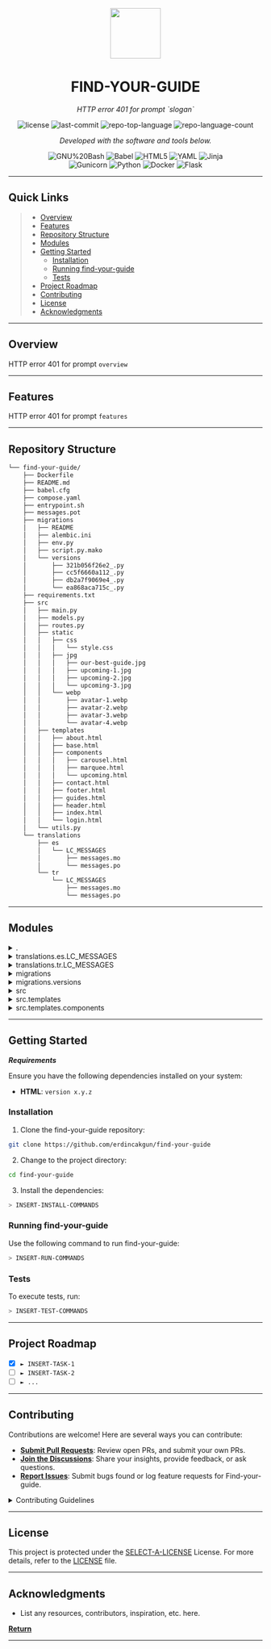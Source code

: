 <p align="center">
  <img src="https://cdn-icons-png.flaticon.com/512/6295/6295417.png" width="100" />
</p>
<p align="center">
    <h1 align="center">FIND-YOUR-GUIDE</h1>
</p>
<p align="center">
    <em>HTTP error 401 for prompt `slogan`</em>
</p>
<p align="center">
	<img src="https://img.shields.io/github/license/erdincakgun/find-your-guide?style=flat&color=0080ff" alt="license">
	<img src="https://img.shields.io/github/last-commit/erdincakgun/find-your-guide?style=flat&logo=git&logoColor=white&color=0080ff" alt="last-commit">
	<img src="https://img.shields.io/github/languages/top/erdincakgun/find-your-guide?style=flat&color=0080ff" alt="repo-top-language">
	<img src="https://img.shields.io/github/languages/count/erdincakgun/find-your-guide?style=flat&color=0080ff" alt="repo-language-count">
<p>
<p align="center">
		<em>Developed with the software and tools below.</em>
</p>
<p align="center">
	<img src="https://img.shields.io/badge/GNU%20Bash-4EAA25.svg?style=flat&logo=GNU-Bash&logoColor=white" alt="GNU%20Bash">
	<img src="https://img.shields.io/badge/Babel-F9DC3E.svg?style=flat&logo=Babel&logoColor=black" alt="Babel">
	<img src="https://img.shields.io/badge/HTML5-E34F26.svg?style=flat&logo=HTML5&logoColor=white" alt="HTML5">
	<img src="https://img.shields.io/badge/YAML-CB171E.svg?style=flat&logo=YAML&logoColor=white" alt="YAML">
	<img src="https://img.shields.io/badge/Jinja-B41717.svg?style=flat&logo=Jinja&logoColor=white" alt="Jinja">
	<br>
	<img src="https://img.shields.io/badge/Gunicorn-499848.svg?style=flat&logo=Gunicorn&logoColor=white" alt="Gunicorn">
	<img src="https://img.shields.io/badge/Python-3776AB.svg?style=flat&logo=Python&logoColor=white" alt="Python">
	<img src="https://img.shields.io/badge/Docker-2496ED.svg?style=flat&logo=Docker&logoColor=white" alt="Docker">
	<img src="https://img.shields.io/badge/Flask-000000.svg?style=flat&logo=Flask&logoColor=white" alt="Flask">
</p>
<hr>

##  Quick Links

> - [ Overview](#-overview)
> - [ Features](#-features)
> - [ Repository Structure](#-repository-structure)
> - [ Modules](#-modules)
> - [ Getting Started](#-getting-started)
>   - [ Installation](#-installation)
>   - [ Running find-your-guide](#-running-find-your-guide)
>   - [ Tests](#-tests)
> - [ Project Roadmap](#-project-roadmap)
> - [ Contributing](#-contributing)
> - [ License](#-license)
> - [ Acknowledgments](#-acknowledgments)

---

##  Overview

HTTP error 401 for prompt `overview`

---

##  Features

HTTP error 401 for prompt `features`

---

##  Repository Structure

```sh
└── find-your-guide/
    ├── Dockerfile
    ├── README.md
    ├── babel.cfg
    ├── compose.yaml
    ├── entrypoint.sh
    ├── messages.pot
    ├── migrations
    │   ├── README
    │   ├── alembic.ini
    │   ├── env.py
    │   ├── script.py.mako
    │   └── versions
    │       ├── 321b056f26e2_.py
    │       ├── cc5f6660a112_.py
    │       ├── db2a7f9069e4_.py
    │       └── ea868aca715c_.py
    ├── requirements.txt
    ├── src
    │   ├── main.py
    │   ├── models.py
    │   ├── routes.py
    │   ├── static
    │   │   ├── css
    │   │   │   └── style.css
    │   │   ├── jpg
    │   │   │   ├── our-best-guide.jpg
    │   │   │   ├── upcoming-1.jpg
    │   │   │   ├── upcoming-2.jpg
    │   │   │   └── upcoming-3.jpg
    │   │   └── webp
    │   │       ├── avatar-1.webp
    │   │       ├── avatar-2.webp
    │   │       ├── avatar-3.webp
    │   │       └── avatar-4.webp
    │   ├── templates
    │   │   ├── about.html
    │   │   ├── base.html
    │   │   ├── components
    │   │   │   ├── carousel.html
    │   │   │   ├── marquee.html
    │   │   │   └── upcoming.html
    │   │   ├── contact.html
    │   │   ├── footer.html
    │   │   ├── guides.html
    │   │   ├── header.html
    │   │   ├── index.html
    │   │   └── login.html
    │   └── utils.py
    └── translations
        ├── es
        │   └── LC_MESSAGES
        │       ├── messages.mo
        │       └── messages.po
        └── tr
            └── LC_MESSAGES
                ├── messages.mo
                └── messages.po
```

---

##  Modules

<details closed><summary>.</summary>

| File                                                                                            | Summary                                      |
| ---                                                                                             | ---                                          |
| [entrypoint.sh](https://github.com/erdincakgun/find-your-guide/blob/master/entrypoint.sh)       | HTTP error 401 for prompt `entrypoint.sh`    |
| [Dockerfile](https://github.com/erdincakgun/find-your-guide/blob/master/Dockerfile)             | HTTP error 401 for prompt `Dockerfile`       |
| [messages.pot](https://github.com/erdincakgun/find-your-guide/blob/master/messages.pot)         | HTTP error 401 for prompt `messages.pot`     |
| [compose.yaml](https://github.com/erdincakgun/find-your-guide/blob/master/compose.yaml)         | HTTP error 401 for prompt `compose.yaml`     |
| [requirements.txt](https://github.com/erdincakgun/find-your-guide/blob/master/requirements.txt) | HTTP error 401 for prompt `requirements.txt` |

</details>

<details closed><summary>translations.es.LC_MESSAGES</summary>

| File                                                                                                              | Summary                                                             |
| ---                                                                                                               | ---                                                                 |
| [messages.po](https://github.com/erdincakgun/find-your-guide/blob/master/translations/es/LC_MESSAGES/messages.po) | HTTP error 401 for prompt `translations/es/LC_MESSAGES/messages.po` |

</details>

<details closed><summary>translations.tr.LC_MESSAGES</summary>

| File                                                                                                              | Summary                                                             |
| ---                                                                                                               | ---                                                                 |
| [messages.po](https://github.com/erdincakgun/find-your-guide/blob/master/translations/tr/LC_MESSAGES/messages.po) | HTTP error 401 for prompt `translations/tr/LC_MESSAGES/messages.po` |

</details>

<details closed><summary>migrations</summary>

| File                                                                                                   | Summary                                               |
| ---                                                                                                    | ---                                                   |
| [script.py.mako](https://github.com/erdincakgun/find-your-guide/blob/master/migrations/script.py.mako) | HTTP error 401 for prompt `migrations/script.py.mako` |
| [env.py](https://github.com/erdincakgun/find-your-guide/blob/master/migrations/env.py)                 | HTTP error 401 for prompt `migrations/env.py`         |

</details>

<details closed><summary>migrations.versions</summary>

| File                                                                                                                | Summary                                                          |
| ---                                                                                                                 | ---                                                              |
| [db2a7f9069e4_.py](https://github.com/erdincakgun/find-your-guide/blob/master/migrations/versions/db2a7f9069e4_.py) | HTTP error 401 for prompt `migrations/versions/db2a7f9069e4_.py` |
| [321b056f26e2_.py](https://github.com/erdincakgun/find-your-guide/blob/master/migrations/versions/321b056f26e2_.py) | HTTP error 401 for prompt `migrations/versions/321b056f26e2_.py` |
| [ea868aca715c_.py](https://github.com/erdincakgun/find-your-guide/blob/master/migrations/versions/ea868aca715c_.py) | HTTP error 401 for prompt `migrations/versions/ea868aca715c_.py` |
| [cc5f6660a112_.py](https://github.com/erdincakgun/find-your-guide/blob/master/migrations/versions/cc5f6660a112_.py) | HTTP error 401 for prompt `migrations/versions/cc5f6660a112_.py` |

</details>

<details closed><summary>src</summary>

| File                                                                                  | Summary                                   |
| ---                                                                                   | ---                                       |
| [main.py](https://github.com/erdincakgun/find-your-guide/blob/master/src/main.py)     | HTTP error 401 for prompt `src/main.py`   |
| [utils.py](https://github.com/erdincakgun/find-your-guide/blob/master/src/utils.py)   | HTTP error 401 for prompt `src/utils.py`  |
| [routes.py](https://github.com/erdincakgun/find-your-guide/blob/master/src/routes.py) | HTTP error 401 for prompt `src/routes.py` |
| [models.py](https://github.com/erdincakgun/find-your-guide/blob/master/src/models.py) | HTTP error 401 for prompt `src/models.py` |

</details>

<details closed><summary>src.templates</summary>

| File                                                                                                  | Summary                                                |
| ---                                                                                                   | ---                                                    |
| [login.html](https://github.com/erdincakgun/find-your-guide/blob/master/src/templates/login.html)     | HTTP error 401 for prompt `src/templates/login.html`   |
| [footer.html](https://github.com/erdincakgun/find-your-guide/blob/master/src/templates/footer.html)   | HTTP error 401 for prompt `src/templates/footer.html`  |
| [base.html](https://github.com/erdincakgun/find-your-guide/blob/master/src/templates/base.html)       | HTTP error 401 for prompt `src/templates/base.html`    |
| [contact.html](https://github.com/erdincakgun/find-your-guide/blob/master/src/templates/contact.html) | HTTP error 401 for prompt `src/templates/contact.html` |
| [index.html](https://github.com/erdincakgun/find-your-guide/blob/master/src/templates/index.html)     | HTTP error 401 for prompt `src/templates/index.html`   |
| [guides.html](https://github.com/erdincakgun/find-your-guide/blob/master/src/templates/guides.html)   | HTTP error 401 for prompt `src/templates/guides.html`  |
| [header.html](https://github.com/erdincakgun/find-your-guide/blob/master/src/templates/header.html)   | HTTP error 401 for prompt `src/templates/header.html`  |
| [about.html](https://github.com/erdincakgun/find-your-guide/blob/master/src/templates/about.html)     | HTTP error 401 for prompt `src/templates/about.html`   |

</details>

<details closed><summary>src.templates.components</summary>

| File                                                                                                               | Summary                                                            |
| ---                                                                                                                | ---                                                                |
| [upcoming.html](https://github.com/erdincakgun/find-your-guide/blob/master/src/templates/components/upcoming.html) | HTTP error 401 for prompt `src/templates/components/upcoming.html` |
| [marquee.html](https://github.com/erdincakgun/find-your-guide/blob/master/src/templates/components/marquee.html)   | HTTP error 401 for prompt `src/templates/components/marquee.html`  |
| [carousel.html](https://github.com/erdincakgun/find-your-guide/blob/master/src/templates/components/carousel.html) | HTTP error 401 for prompt `src/templates/components/carousel.html` |

</details>

---

##  Getting Started

***Requirements***

Ensure you have the following dependencies installed on your system:

* **HTML**: `version x.y.z`

###  Installation

1. Clone the find-your-guide repository:

```sh
git clone https://github.com/erdincakgun/find-your-guide
```

2. Change to the project directory:

```sh
cd find-your-guide
```

3. Install the dependencies:

```sh
> INSERT-INSTALL-COMMANDS
```

###  Running find-your-guide

Use the following command to run find-your-guide:

```sh
> INSERT-RUN-COMMANDS
```

###  Tests

To execute tests, run:

```sh
> INSERT-TEST-COMMANDS
```

---

##  Project Roadmap

- [X] `► INSERT-TASK-1`
- [ ] `► INSERT-TASK-2`
- [ ] `► ...`

---

##  Contributing

Contributions are welcome! Here are several ways you can contribute:

- **[Submit Pull Requests](https://github.com/erdincakgun/find-your-guide/blob/main/CONTRIBUTING.md)**: Review open PRs, and submit your own PRs.
- **[Join the Discussions](https://github.com/erdincakgun/find-your-guide/discussions)**: Share your insights, provide feedback, or ask questions.
- **[Report Issues](https://github.com/erdincakgun/find-your-guide/issues)**: Submit bugs found or log feature requests for Find-your-guide.

<details closed>
    <summary>Contributing Guidelines</summary>

1. **Fork the Repository**: Start by forking the project repository to your GitHub account.
2. **Clone Locally**: Clone the forked repository to your local machine using a Git client.
   ```sh
   git clone https://github.com/erdincakgun/find-your-guide
   ```
3. **Create a New Branch**: Always work on a new branch, giving it a descriptive name.
   ```sh
   git checkout -b new-feature-x
   ```
4. **Make Your Changes**: Develop and test your changes locally.
5. **Commit Your Changes**: Commit with a clear message describing your updates.
   ```sh
   git commit -m 'Implemented new feature x.'
   ```
6. **Push to GitHub**: Push the changes to your forked repository.
   ```sh
   git push origin new-feature-x
   ```
7. **Submit a Pull Request**: Create a PR against the original project repository. Clearly describe the changes and their motivations.

Once your PR is reviewed and approved, it will be merged into the main branch.

</details>

---

##  License

This project is protected under the [SELECT-A-LICENSE](https://choosealicense.com/licenses) License. For more details, refer to the [LICENSE](https://choosealicense.com/licenses/) file.

---

##  Acknowledgments

- List any resources, contributors, inspiration, etc. here.

[**Return**](#-quick-links)

---
